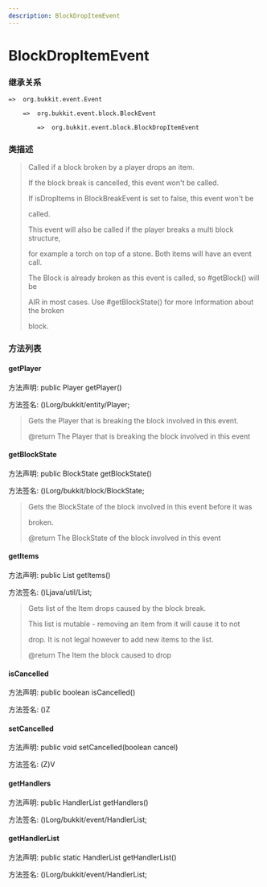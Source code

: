 ```yaml
---
description: BlockDropItemEvent
---
```


# BlockDropItemEvent

### 继承关系

    =>  org.bukkit.event.Event

        =>  org.bukkit.event.block.BlockEvent

            =>  org.bukkit.event.block.BlockDropItemEvent

### 类描述

> Called if a block broken by a player drops an item.
>
> If the block break is cancelled, this event won't be called.
>
> If isDropItems in BlockBreakEvent is set to false, this event won't be
>
> called.
>
> This event will also be called if the player breaks a multi block structure,
>
> for example a torch on top of a stone. Both items will have an event call.
>
> The Block is already broken as this event is called, so #getBlock() will be
>
> AIR in most cases. Use #getBlockState() for more Information about the broken
>
> block.

### 方法列表

#### getPlayer

方法声明: public Player getPlayer()

方法签名: ()Lorg/bukkit/entity/Player;

> Gets the Player that is breaking the block involved in this event.
>
> @return The Player that is breaking the block involved in this event

#### getBlockState

方法声明: public BlockState getBlockState()

方法签名: ()Lorg/bukkit/block/BlockState;

> Gets the BlockState of the block involved in this event before it was
>
> broken.
>
> @return The BlockState of the block involved in this event

#### getItems

方法声明: public List<Item> getItems()

方法签名: ()Ljava/util/List;

> Gets list of the Item drops caused by the block break.
>
> This list is mutable - removing an item from it will cause it to not
>
> drop. It is not legal however to add new items to the list.
>
> @return The Item the block caused to drop

#### isCancelled

方法声明: public boolean isCancelled()

方法签名: ()Z

#### setCancelled

方法声明: public void setCancelled(boolean cancel)

方法签名: (Z)V

#### getHandlers

方法声明: public HandlerList getHandlers()

方法签名: ()Lorg/bukkit/event/HandlerList;

#### getHandlerList

方法声明: public static HandlerList getHandlerList()

方法签名: ()Lorg/bukkit/event/HandlerList;